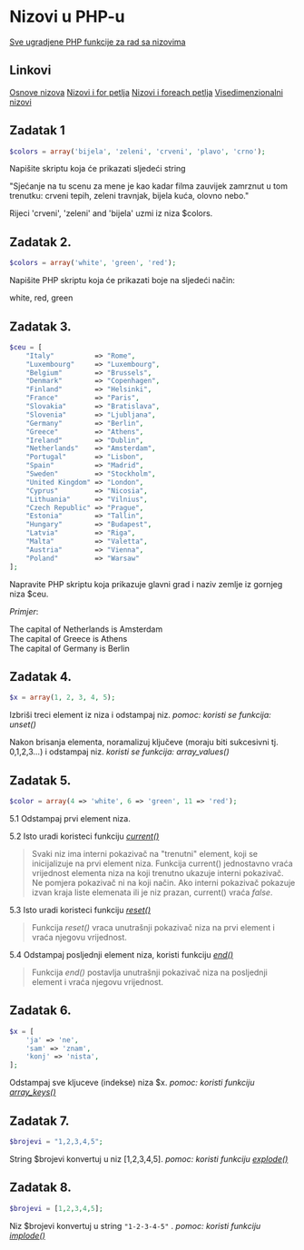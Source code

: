 # Nizovi u PHP-u

[Sve ugradjene PHP funkcije za rad sa nizovima](https://www.php.net/manual/en/ref.array.php)

## Linkovi

[Osnove nizova](https://github.com/nebojsac/prakticno-programiranje/blob/master/poglavlja/osnove-nizova.md)
[Nizovi i for petlja](https://github.com/nebojsac/prakticno-programiranje/blob/master/poglavlja/napredniji-rad-sa-nizovima.md#nizovi-i-for-petlja)
[Nizovi i foreach petlja](https://github.com/nebojsac/prakticno-programiranje/blob/master/poglavlja/napredniji-rad-sa-nizovima.md#nizovi-i-foreach-petlja)
[Visedimenzionalni nizovi](https://github.com/nebojsac/prakticno-programiranje/blob/master/poglavlja/napredniji-rad-sa-nizovima.md#vi%C5%A1edimenzionalni-nizovi)

## Zadatak 1

```php
$colors = array('bijela', 'zeleni', 'crveni', 'plavo', 'crno');
```

Napišite skriptu koja će prikazati sljedeći string

"Sjećanje na tu scenu za mene je kao kadar filma zauvijek zamrznut u tom trenutku: crveni tepih, zeleni travnjak, bijela kuća, olovno nebo."

Rijeci 'crveni', 'zeleni' and 'bijela' uzmi iz niza $colors.


## Zadatak 2.

```php
$colors = array('white', 'green', 'red');
```

Napišite PHP skriptu koja će prikazati boje na sljedeći način:

white, red, green

## Zadatak 3.

```php
$ceu = [
    "Italy"          => "Rome",
    "Luxembourg"     => "Luxembourg",
    "Belgium"        => "Brussels",
    "Denmark"        => "Copenhagen",
    "Finland"        => "Helsinki",
    "France"         => "Paris",
    "Slovakia"       => "Bratislava",
    "Slovenia"       => "Ljubljana",
    "Germany"        => "Berlin",
    "Greece"         => "Athens",
    "Ireland"        => "Dublin",
    "Netherlands"    => "Amsterdam",
    "Portugal"       => "Lisbon",
    "Spain"          => "Madrid",
    "Sweden"         => "Stockholm",
    "United Kingdom" => "London",
    "Cyprus"         => "Nicosia",
    "Lithuania"      => "Vilnius",
    "Czech Republic" => "Prague",
    "Estonia"        => "Tallin",
    "Hungary"        => "Budapest",
    "Latvia"         => "Riga",
    "Malta"          => "Valetta",
    "Austria"        => "Vienna",
    "Poland"         => "Warsaw"
];
```
Napravite PHP skriptu koja prikazuje glavni grad i naziv zemlje iz gornjeg niza $ceu.

*Primjer*:

The capital of Netherlands is Amsterdam\
The capital of Greece is Athens\
The capital of Germany is Berlin

## Zadatak 4.

```php
$x = array(1, 2, 3, 4, 5);
```

Izbriši treci element iz niza i odstampaj niz. *pomoc: koristi se funkcija: unset()*

Nakon brisanja elementa, noramalizuj ključeve (moraju biti sukcesivni tj. 0,1,2,3...) i odstampaj niz. *koristi se funkcija: array_values()*


## Zadatak 5.

```php
$color = array(4 => 'white', 6 => 'green', 11 => 'red');
```

5.1 Odstampaj prvi element niza.

5.2 Isto uradi koristeci funkciju *[current()](https://www.php.net/manual/en/function.current.php)*

> Svaki niz ima interni pokazivač na "trenutni" element, koji se inicijalizuje na prvi element niza.
> Funkcija current() jednostavno vraća vrijednost elementa niza na koji trenutno ukazuje interni pokazivač. Ne pomjera pokazivač ni na koji način. Ako interni pokazivač pokazuje izvan kraja liste elemenata ili je niz prazan, current() vraća *false*.

5.3 Isto uradi koristeci funkciju *[reset()](https://www.php.net/manual/en/function.reset.php)*

> Funkcija *reset()* vraca unutrašnji pokazivač niza na prvi element i vraća njegovu vrijednost.

5.4 Odstampaj posljednji element niza, koristi funkciju *[end()](https://www.php.net/manual/en/function.end.php)*

> Funkcija *end()* postavlja unutrašnji pokazivač niza na posljednji element i vraća njegovu vrijednost.

## Zadatak 6.

```php
$x = [
    'ja' => 'ne',
    'sam' => 'znam',
    'konj' => 'nista',
];
```

Odstampaj sve kljuceve (indekse) niza $x. *pomoc: koristi funkciju [array_keys()](https://www.php.net/manual/en/function.array-keys.php)*

## Zadatak 7.

```php
$brojevi = "1,2,3,4,5";
```

String $brojevi konvertuj u niz [1,2,3,4,5]. *pomoc: koristi funkciju [explode()](https://www.php.net/manual/en/function.explode.php)*

## Zadatak 8.

```php
$brojevi = [1,2,3,4,5];
```

Niz $brojevi konvertuj u string `"1-2-3-4-5"` . *pomoc: koristi funkciju [implode()](https://www.php.net/manual/en/function.implode.php)*
